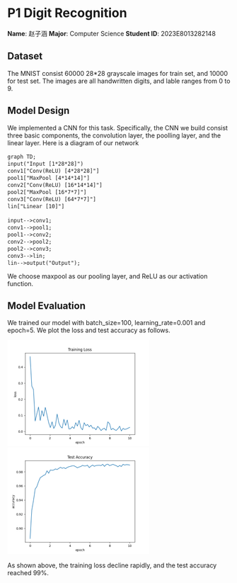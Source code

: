 # P1 Digit Recognition

**Name**: 赵子涵
**Major**: Computer Science
**Student ID**: 2023E8013282148

## Dataset

The MNIST consist 60000 28*28 grayscale images for train set, and 10000 for test set. The images are all handwritten digits, and lable ranges from 0 to 9.

## Model Design

We implemented a CNN for this task. Specifically, the CNN we build consist three basic components, the convolution layer, the poolling layer, and the linear layer. Here is a diagram of our network

```mermaid
graph TD;
input("Input [1*28*28]")
conv1["Conv(ReLU) [4*28*28]"]
pool1["MaxPool [4*14*14]"]
conv2["Conv(ReLU) [16*14*14]"]
pool2["MaxPool [16*7*7]"]
conv3["Conv(ReLU) [64*7*7]"]
lin["Linear [10]"]

input-->conv1;
conv1-->pool1;
pool1-->conv2;
conv2-->pool2;
pool2-->conv3;
conv3-->lin;
lin-->output("Output");

```

We choose maxpool as our pooling layer, and ReLU as our activation function. 

## Model Evaluation

We trained our model with batch_size=100, learning_rate=0.001 and epoch=5. We plot the loss and test accuracy as follows.

<img src="pic\training_loss.png" alt="training_loss" style="zoom:50%;" />

<img src="pic\test_accuracy.png" alt="training_loss" style="zoom:50%;" />

As shown above, the training loss decline rapidly, and the test accuracy reached 99%.
